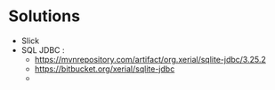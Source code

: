 # Solutions

- Slick
- SQL JDBC :
  - https://mvnrepository.com/artifact/org.xerial/sqlite-jdbc/3.25.2
  - https://bitbucket.org/xerial/sqlite-jdbc
  -
